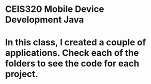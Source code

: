 # CEIS320 Mobile Device Development Java
# In this class, I created a couple of applications. Check each of the folders to see the code for each project.
